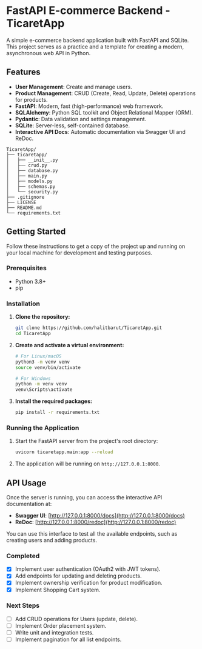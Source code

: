 # FastAPI E-commerce Backend - TicaretApp

A simple e-commerce backend application built with FastAPI and SQLite. This project serves as a practice and a template for creating a modern, asynchronous web API in Python.

## Features

- **User Management**: Create and manage users.
- **Product Management**: CRUD (Create, Read, Update, Delete) operations for products.
- **FastAPI**: Modern, fast (high-performance) web framework.
- **SQLAlchemy**: Python SQL toolkit and Object Relational Mapper (ORM).
- **Pydantic**: Data validation and settings management.
- **SQLite**: Server-less, self-contained database.
- **Interactive API Docs**: Automatic documentation via Swagger UI and ReDoc.

```
TicaretApp/
├── ticaretapp/
│   ├── __init__.py
│   ├── crud.py
│   ├── database.py
│   ├── main.py
│   ├── models.py
│   ├── schemas.py
│   └── security.py
├── .gitignore
├── LICENSE
├── README.md
└── requirements.txt
```


## Getting Started

Follow these instructions to get a copy of the project up and running on your local machine for development and testing purposes.

### Prerequisites

- Python 3.8+
- pip

### Installation

1.  **Clone the repository:**
    ```sh
    git clone https://github.com/halitbarut/TicaretApp.git
    cd TicaretApp
    ```

2.  **Create and activate a virtual environment:**
    ```sh
    # For Linux/macOS
    python3 -m venv venv
    source venv/bin/activate

    # For Windows
    python -m venv venv
    venv\Scripts\activate
    ```

3.  **Install the required packages:**
    ```sh
    pip install -r requirements.txt
    ```

### Running the Application

1.  Start the FastAPI server from the project's root directory:
    ```sh
    uvicorn ticaretapp.main:app --reload
    ```

2.  The application will be running on `http://127.0.0.1:8000`.

## API Usage

Once the server is running, you can access the interactive API documentation at:

- **Swagger UI**: [http://127.0.0.1:8000/docs](http://127.0.0.1:8000/docs)
- **ReDoc**: [http://127.0.0.1:8000/redoc](http://127.0.0.1:8000/redoc)

You can use this interface to test all the available endpoints, such as creating users and adding products.

### Completed
- [x] Implement user authentication (OAuth2 with JWT tokens).
- [x] Add endpoints for updating and deleting products.
- [x] Implement ownership verification for product modification.
- [x] Implement Shopping Cart system.

### Next Steps
- [ ] Add CRUD operations for Users (update, delete).
- [ ] Implement Order placement system.
- [ ] Write unit and integration tests.
- [ ] Implement pagination for all list endpoints.
